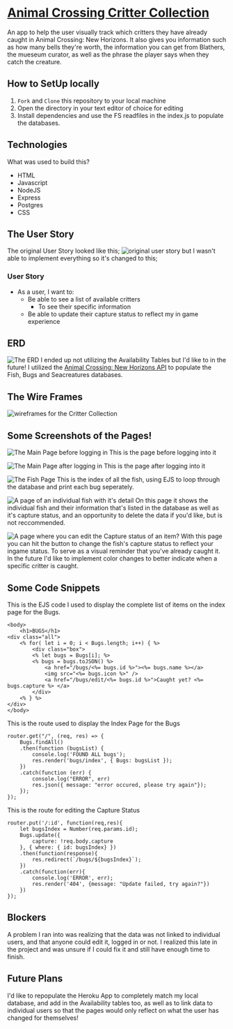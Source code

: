 # [Animal Crossing Critter Collection](https://critter-collection.herokuapp.com/)

An app to help the user visually track which critters they have already caught in Animal Crossing: New Horizons. It also gives you information such as how many bells they're worth, the information you can get from Blathers, the mueseum curator, as well as the phrase the player says when they catch the creature. 


## How to SetUp locally

1. `Fork` and `Clone` this repository to your local machine
2. Open the directory in your text editor of choice for editing
3. Install dependencies and use the FS readfiles in the index.js to populate the       databases.


## Technologies

What was used to build this?
- HTML
- Javascript
- NodeJS
- Express
- Postgres
- CSS


## The User Story
The original User Story looked like this;
![original user story](planning/animal-crossing-user-story.png)
but I wasn't able to implement everything so it's changed to this;
### User Story
- As a user, I want to:
  - Be able to see a list of available critters
    - To see their specific information
  - Be able to update their capture status to reflect my in game experience


## ERD

![The ERD](planning/Animal-Crossing-ERD.drawio.png)
I ended up not utilizing the Availability Tables but I'd like to in the future!
I utilized the [Animal Crossing: New Horizons API](http://acnhapi.com/) to populate the Fish, Bugs and Seacreatures databases. 


## The Wire Frames

![wireframes for the Critter Collection](planning/Animal-Crossing-Wireframes.drawio.png)


## Some Screenshots of the Pages!

![The Main Page before logging in](planning/before-logging-in.png)
This is the page before logging into it

![The Main Page after logging in](planning/after-logging-in.png)
This is the page after logging into it

![The Fish Page](planning/fish-page.png)
This is the index of all the fish, using EJS to loop through the database and print each bug seperately. 

![A page of an individual fish with it's detail](planning/specific-fish-page.png)
On this page it shows the individual fish and their information that's listed in the database as well as it's capture status, and an opportunity to delete the data if you'd like, but is not reccommended.

![A page where you can edit the Capture status of an item?](planning/edit-fish-page.png)
With this page you can hit the button to change the fish's capture status to reflect your ingame status. To serve as a visual reminder that you've already caught it. 
In the future I'd like to implement color changes to better indicate when a specific critter is caught. 


## Some Code Snippets

This is the EJS code I used to display the complete list of items on the index page for the Bugs.
```
<body>
    <h1>BUGS</h1>
<div class="all">
    <% for( let i = 0; i < Bugs.length; i++) { %> 
        <div class="box">
        <% let bugs = Bugs[i]; %>
        <% bugs = bugs.toJSON() %>
            <a href="/bugs/<%= bugs.id %>"><%= bugs.name %></a>
            <img src="<%= bugs.icon %>" />
            <a href="/bugs/edit/<%= bugs.id %>">Caught yet? <%= bugs.capture %> </a>
        </div>
    <% } %>
</div>   
</body>
```

This is the route used to display the Index Page for the Bugs
```
router.get("/", (req, res) => {
    Bugs.findAll()
    .then(function (bugsList) {
        console.log('FOUND ALL bugs');
        res.render('bugs/index', { Bugs: bugsList });
    })
    .catch(function (err) {
        console.log("ERROR", err)
        res.json({ message: "error occured, please try again"});
    });
});
```

This is the route for editing the Capture Status
```
router.put('/:id', function(req,res){
    let bugsIndex = Number(req.params.id);
    Bugs.update({
        capture: !req.body.capture
    }, { where: { id: bugsIndex} })
    .then(function(response){
        res.redirect(`/bugs/${bugsIndex}`);
    })
    .catch(function(err){
        console.log('ERROR', err);
        res.render('404', {message: "Update failed, try again?"})
    })
});
```

## Blockers

A problem I ran into was realizing that the data was not linked to individual users, and that anyone could edit it, logged in or not. 
I realized this late in the project and was unsure if I could fix it and still have enough time to finish.


## Future Plans

I'd like to repopulate the Heroku App to completely match my local database, and add in the Availability tables too, as well as to link data to individual users so that the pages would only reflect on what the user has changed for themselves!